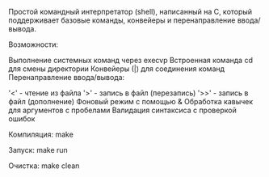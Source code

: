 Простой командный интерпретатор (shell), написанный на C, который поддерживает базовые команды, конвейеры и перенаправление ввода/вывода.

Возможности:

Выполнение системных команд через execvp
Встроенная команда cd для смены директории
Конвейеры (|) для соединения команд
Перенаправление ввода/вывода:

 '<' - чтение из файла
 '>' - запись в файл (перезапись)
 '>>' - запись в файл (дополнение)
Фоновый режим с помощью &
Обработка кавычек для аргументов с пробелами
Валидация синтаксиса с проверкой ошибок

Компиляция: make

Запуск: make run

Очистка: make clean
